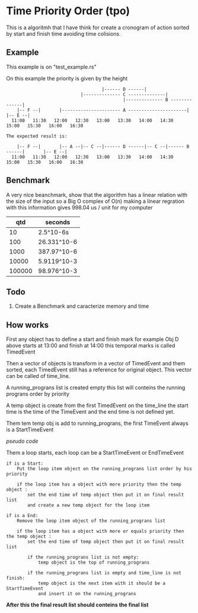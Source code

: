 
# Time Priority Order (tpo)

This is a algoritmh that I have think for create a cronogram of action sorted by start and finish time avoiding time colisions.

## Example

This example is on "test_example.rs"

On this example the priority is given by the height

```
                                    |------ D ------|
                            |-------------- C --------------|
                                            |-------------- B --------------|
    |-- F --|       |---------------------- A ----------------------|               |-- E --|
  11:00   11:30   12:00   12:30   13:00   13:30   14:00   14:30   15:00   15:30   16:00   16:30

The expected result is:

    |-- F --|       |-- A --|-- C --|------ D ------|-- C --|------ B ------|       |-- E --|
  11:00   11:30   12:00   12:30   13:00   13:30   14:00   14:30   15:00   15:30   16:00   16:30
```

## Benchmark

A very nice beanchmark, show that the algorithm has a linear relation with the size of the input
so a Big O complex of O(n)
making a linear regration with this information gives 998.04 us / unit for my computer

| qtd    | seconds     |
|--------|-------------|
| 10     | 2.5^10-6s   |
| 100    | 26.331^10-6 |
| 1000   | 387.97^10-6 |
| 10000  | 5.9119^10-3 |
| 100000 | 98.976^10-3 |

## Todo

1. Create a Benchmark and caracterize memory and time

## How works

First any object has to define a start and finish mark for example Obj D above starts at 13:00 and 
finish at 14:00 this temporal marks is called TimedEvent

Then a vector of objects is transform in a vector of TimedEvent and them sorted, each TimedEvent still
has a reference for original object. This vector can be called of time_line.

A running_prograns list is created empty this list will conteins the running prograns order by priority

A temp object is create from the first TimedEvent on the time_line the start time is the time of 
the TimeEvent and the end time is not defined yet.

Them tem temp obj is add to running_prograns, the first TimeEvent always is a StartTimeEvent

*pseudo code*

Them a loop starts, each loop can be a StartTimeEvent or EndTimeEvent

    if is a Start:
        Put the loop item object on the running_prograns list order by his priority

        if the loop item has a object with more priority then the temp object :
            set the end time of temp object then put it on final result list
            and create a new temp object for the loop item

    if is a End:
        Remove the loop item object of the running_prograns list

        if the loop item has a object with more or equals priority then the temp object :
            set the end time of temp object then put it on final result list

            if the running_prograns list is not empty:
                temp object is the top of running_prograns
            
            if the running_prograns list is empty and time_line is not finish:
                temp object is the next item with it should be a StartTimeEvent
                and insert it on the running_prograns

**After this the final result list should conteins the final list**